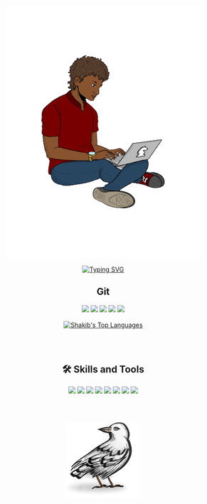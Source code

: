 <center>

![Cortland Walker](RegularLogoTest.png)
</center>

<p align="center">
<a href="https://git.io/typing-svg"><img src="https://readme-typing-svg.demolab.com?font=Caveat&duration=1000&pause=100&center=true&multiline=true&width=435&height=100&lines=My+name+is+Cortland+Walker;I+like+to+Fish+and+Write+Code;That's+really+about+it..." alt="Typing SVG" /></a>
</p>

<h2 align="center">Git</h2>

<p align="center">
<img src="http://github-profile-summary-cards.vercel.app/api/cards/profile-details?username=cortlandd&theme=zenburn">
<img src="http://github-profile-summary-cards.vercel.app/api/cards/repos-per-language?username=cortlandd&theme=zenburn">
<img src="http://github-profile-summary-cards.vercel.app/api/cards/most-commit-language?username=cortlandd&theme=zenburn">
<img src="http://github-profile-summary-cards.vercel.app/api/cards/stats?username=cortlandd&theme=zenburn">
<img src="http://github-profile-summary-cards.vercel.app/api/cards/productive-time?username=cortlandd&theme=zenburn&utcOffset=8">
<br/>
<br/>
<a href="#"><img alt="Shakib's Top Languages" src="https://github-readme-stats.vercel.app/api/top-langs/?username=Cortlandd&langs_count=8&count_private=true&layout=compact&theme=dark&hide_border=true&hide=Jupyter%20notebook,less&bg_color=151515&title_color=f2f2f2&icon_color=79fe96" height="192px" width="360px"></a><br>
</p>
<br/>
<br/>

<h2 align="center">🛠 Skills and Tools</h2>
<p align="center">
<code><img width="4%" src="https://www.vectorlogo.zone/logos/ruby-lang/ruby-lang-icon.svg"></code>
<code><img width="4%" src="https://www.vectorlogo.zone/logos/android/android-tile.svg"></code>
<code><img width="4%" src="https://www.vectorlogo.zone/logos/swift/swift-icon.svg"></code>
<code><img width="4%" src="https://www.vectorlogo.zone/logos/reactjs/reactjs-icon.svg"></code>
<code><img width="4%" src="https://www.vectorlogo.zone/logos/unity3d/unity3d-icon.svg"></code>
<code><img width="4%" src="https://www.vectorlogo.zone/logos/python/python-icon.svg"></code>
<code><img width="4%" src="https://www.vectorlogo.zone/logos/tensorflow/tensorflow-icon.svg"></code>
<code><img width="4%" src="https://www.vectorlogo.zone/logos/jetbrains/jetbrains-icon.svg"></code>
</p>
<br/>
<br/>

<div align="center">

![paperbag](THTbird.png)
</div>
